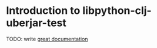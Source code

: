 # Introduction to libpython-clj-uberjar-test

TODO: write [great documentation](http://jacobian.org/writing/what-to-write/)
